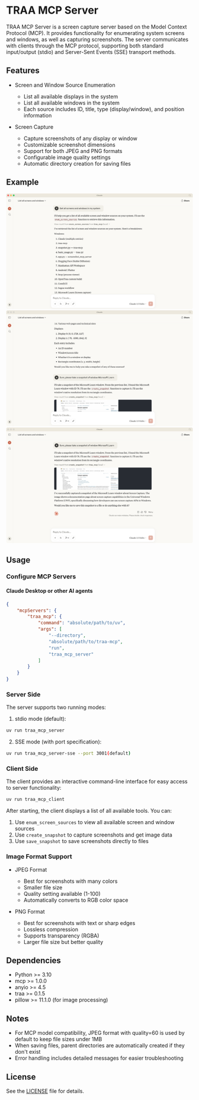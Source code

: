 # TRAA MCP Server

TRAA MCP Server is a screen capture server based on the Model Context Protocol (MCP). It provides functionality for enumerating system screens and windows, as well as capturing screenshots. The server communicates with clients through the MCP protocol, supporting both standard input/output (stdio) and Server-Sent Events (SSE) transport methods.

## Features

- Screen and Window Source Enumeration
  - List all available displays in the system
  - List all available windows in the system
  - Each source includes ID, title, type (display/window), and position information

- Screen Capture
  - Capture screenshots of any display or window
  - Customizable screenshot dimensions
  - Support for both JPEG and PNG formats
  - Configurable image quality settings
  - Automatic directory creation for saving files

## Example

![Example](./assets/example_01.png)
![Example](./assets/example_02.png)
![Example](./assets/example_03.png)


## Usage

### Configure MCP Servers

#### Claude Desktop or other AI agents

```json
{
    "mcpServers": {
        "traa_mcp": {
            "command": "absolute/path/to/uv",
            "args": [
                "--directory",
                "absolute/path/to/traa-mcp",
                "run",
                "traa_mcp_server"
            ]
        }
    }
}
```

### Server Side

The server supports two running modes:

1. stdio mode (default):
```bash
uv run traa_mcp_server
```

2. SSE mode (with port specification):
```bash
uv run traa_mcp_server-sse --port 3001(default)
```

### Client Side

The client provides an interactive command-line interface for easy access to server functionality:

```bash
uv run traa_mcp_client
```

After starting, the client displays a list of all available tools. You can:

1. Use `enum_screen_sources` to view all available screen and window sources
2. Use `create_snapshot` to capture screenshots and get image data
3. Use `save_snapshot` to save screenshots directly to files

### Image Format Support

- JPEG Format
  - Best for screenshots with many colors
  - Smaller file size
  - Quality setting available (1-100)
  - Automatically converts to RGB color space

- PNG Format
  - Best for screenshots with text or sharp edges
  - Lossless compression
  - Supports transparency (RGBA)
  - Larger file size but better quality

## Dependencies

- Python >= 3.10
- mcp >= 1.0.0
- anyio >= 4.5
- traa >= 0.1.5
- pillow >= 11.1.0 (for image processing)

## Notes

- For MCP model compatibility, JPEG format with quality=60 is used by default to keep file sizes under 1MB
- When saving files, parent directories are automatically created if they don't exist
- Error handling includes detailed messages for easier troubleshooting

## License

See the [LICENSE](LICENSE) file for details.


